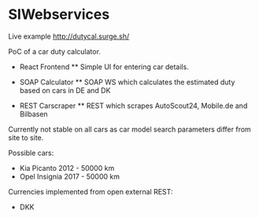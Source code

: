 # SIWebservices

Live example http://dutycal.surge.sh/

PoC of a car duty calculator.

 * React Frontend
  ** Simple UI for entering car details.
 
 * SOAP Calculator
  ** SOAP WS which calculates the estimated duty based on cars in DE and DK
  
 * REST Carscraper
  ** REST which scrapes AutoScout24, Mobile.de and Bilbasen
 
Currently not stable on all cars as car model search parameters differ from site to site.

Possible cars:

  * Kia Picanto 2012 - 50000 km
  * Opel Insignia 2017 - 50000 km

Currencies implemented from open external REST:

  * DKK
